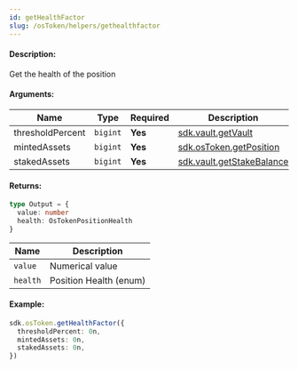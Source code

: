 ```yaml
---
id: getHealthFactor
slug: /osToken/helpers/gethealthfactor
---
```


#### Description:

Get the health of the position

#### Arguments:
| Name             | Type     | Required | Description                                          |
|------------------|----------|----------|------------------------------------------------------|
| thresholdPercent | `bigint` | **Yes**  | [sdk.vault.getVault](/vault/requests/getvault)               |
| mintedAssets     | `bigint` | **Yes**  | [sdk.osToken.getPosition](/osToken/requests/getposition)              |
| stakedAssets     | `bigint` | **Yes**  | [sdk.vault.getStakeBalance](/vault/requests/getstakebalance) |

#### Returns:

```ts
type Output = {
  value: number
  health: OsTokenPositionHealth
}
```

| Name | Description |
|------|-------------|
| `value` | Numerical value |
| `health` | Position Health (enum) |

#### Example:

```ts
sdk.osToken.getHealthFactor({
  thresholdPercent: 0n,
  mintedAssets: 0n,
  stakedAssets: 0n,
})
```
